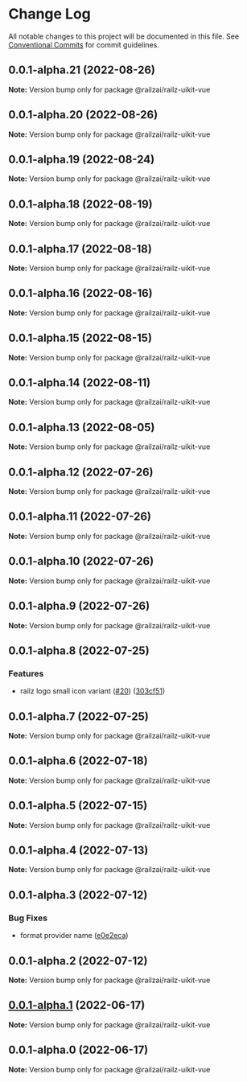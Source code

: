 # Change Log

All notable changes to this project will be documented in this file.
See [Conventional Commits](https://conventionalcommits.org) for commit guidelines.

## 0.0.1-alpha.21 (2022-08-26)

**Note:** Version bump only for package @railzai/railz-uikit-vue





## 0.0.1-alpha.20 (2022-08-26)

**Note:** Version bump only for package @railzai/railz-uikit-vue





## 0.0.1-alpha.19 (2022-08-24)

**Note:** Version bump only for package @railzai/railz-uikit-vue





## 0.0.1-alpha.18 (2022-08-19)

**Note:** Version bump only for package @railzai/railz-uikit-vue





## 0.0.1-alpha.17 (2022-08-18)

**Note:** Version bump only for package @railzai/railz-uikit-vue





## 0.0.1-alpha.16 (2022-08-16)

**Note:** Version bump only for package @railzai/railz-uikit-vue





## 0.0.1-alpha.15 (2022-08-15)

**Note:** Version bump only for package @railzai/railz-uikit-vue





## 0.0.1-alpha.14 (2022-08-11)

**Note:** Version bump only for package @railzai/railz-uikit-vue





## 0.0.1-alpha.13 (2022-08-05)

**Note:** Version bump only for package @railzai/railz-uikit-vue





## 0.0.1-alpha.12 (2022-07-26)

**Note:** Version bump only for package @railzai/railz-uikit-vue





## 0.0.1-alpha.11 (2022-07-26)

**Note:** Version bump only for package @railzai/railz-uikit-vue





## 0.0.1-alpha.10 (2022-07-26)

**Note:** Version bump only for package @railzai/railz-uikit-vue





## 0.0.1-alpha.9 (2022-07-26)

**Note:** Version bump only for package @railzai/railz-uikit-vue





## 0.0.1-alpha.8 (2022-07-25)


### Features

* railz logo small icon variant ([#20](https://github.com/railz-ai/railz-uikit/issues/20)) ([303cf51](https://github.com/railz-ai/railz-uikit/commit/303cf5193375b6fce63d374988e5c762af681f6a))





## 0.0.1-alpha.7 (2022-07-25)

**Note:** Version bump only for package @railzai/railz-uikit-vue





## 0.0.1-alpha.6 (2022-07-18)

**Note:** Version bump only for package @railzai/railz-uikit-vue





## 0.0.1-alpha.5 (2022-07-15)

**Note:** Version bump only for package @railzai/railz-uikit-vue





## 0.0.1-alpha.4 (2022-07-13)

**Note:** Version bump only for package @railzai/railz-uikit-vue





## 0.0.1-alpha.3 (2022-07-12)


### Bug Fixes

* format provider name ([e0e2eca](https://github.com/railz-ai/railz-uikit/commit/e0e2ecab1f8c6a4c6eca1c7e62422d69a5065dcc))





## 0.0.1-alpha.2 (2022-07-12)

**Note:** Version bump only for package @railzai/railz-uikit-vue





## [0.0.1-alpha.1](https://github.com/railz-ai/railz-uikit/compare/@railzai/railz-uikit-vue@0.0.1-alpha.0...@railzai/railz-uikit-vue@0.0.1-alpha.1) (2022-06-17)

**Note:** Version bump only for package @railzai/railz-uikit-vue





## 0.0.1-alpha.0 (2022-06-17)

**Note:** Version bump only for package @railzai/railz-uikit-vue
